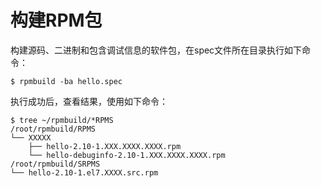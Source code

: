 # 构建RPM包<a name="ZH-CN_TOPIC_0186977705"></a>

构建源码、二进制和包含调试信息的软件包，在spec文件所在目录执行如下命令：

```
$ rpmbuild -ba hello.spec 
```

执行成功后，查看结果，使用如下命令：

```
$ tree ~/rpmbuild/*RPMS
/root/rpmbuild/RPMS
└── XXXXX
    ├── hello-2.10-1.XXX.XXXX.XXXX.rpm
    └── hello-debuginfo-2.10-1.XXX.XXXX.XXXX.rpm
/root/rpmbuild/SRPMS
└── hello-2.10-1.el7.XXXX.src.rpm
```

